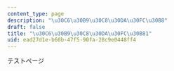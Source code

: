 ```yaml
---
content_type: page
description: "\u30C6\u30B9\u30C8\u30DA\u30FC\u30B8"
draft: false
title: "\u30C6\u30B9\u30C8\u30DA\u30FC\u30B81"
uid: ead27d1e-b60b-47f5-90fa-28c9e0448ff4
---
```

テストページ